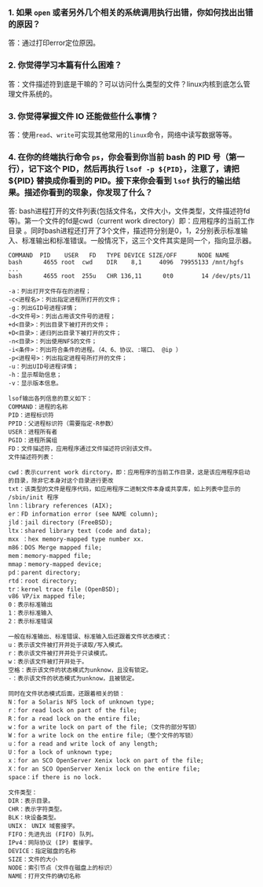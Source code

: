 
### 1. 如果 `open` 或者另外几个相关的系统调用执行出错，你如何找出出错的原因？

答：通过打印error定位原因。

### 2. 你觉得学习本篇有什么困难？

答：文件描述符到底是干嘛的？可以访问什么类型的文件？linux内核到底怎么管理文件系统的。
### 3. 你觉得掌握文件 IO 还能做些什么事情？

答：使用`read`、`write`可实现其他常用的`linux`命令，网络中读写数据等等。

### 4. 在你的终端执行命令 `ps`，你会看到你当前 bash 的 PID 号（第一行），记下这个 PID，然后再执行 `lsof -p ${PID}`，注意了，请把 ${PID} 替换成你看到的 PID。接下来你会看到 `lsof` 执行的输出结果。描述你看到的现象，你发现了什么？

答: bash进程打开的文件列表(包括文件名，文件大小，文件类型，文件描述符fd等)。第一个文件的fd是cwd（current work directory）即：应用程序的当前工作目录 。同时bash进程还打开了3个文件，描述符分别是0，1，2分别表示标准输入、标准输出和标准错误。一般情况下，这三个文件其实是同一个，指向显示器。

```
COMMAND  PID    USER   FD   TYPE DEVICE SIZE/OFF      NODE NAME
bash      4655 root  cwd    DIR    8,1     4096  79955133 /mnt/hgfs
...
bash      4655 root  255u   CHR 136,11      0t0        14 /dev/pts/11
```

```
-a：列出打开文件存在的进程；
-c<进程名>：列出指定进程所打开的文件；
-g：列出GID号进程详情；
-d<文件号>：列出占用该文件号的进程；
+d<目录>：列出目录下被打开的文件；
+D<目录>：递归列出目录下被打开的文件；
-n<目录>：列出使用NFS的文件；
-i<条件>：列出符合条件的进程。（4、6、协议、:端口、 @ip ）
-p<进程号>：列出指定进程号所打开的文件；
-u：列出UID号进程详情；
-h：显示帮助信息；
-v：显示版本信息。

lsof输出各列信息的意义如下：
COMMAND：进程的名称
PID：进程标识符
PPID：父进程标识符（需要指定-R参数）
USER：进程所有者
PGID：进程所属组
FD：文件描述符，应用程序通过文件描述符识别该文件。
文件描述符列表：

cwd：表示current work dirctory，即：应用程序的当前工作目录，这是该应用程序启动的目录，除非它本身对这个目录进行更改
txt：该类型的文件是程序代码，如应用程序二进制文件本身或共享库，如上列表中显示的 /sbin/init 程序
lnn：library references (AIX);
er：FD information error (see NAME column);
jld：jail directory (FreeBSD);
ltx：shared library text (code and data);
mxx ：hex memory-mapped type number xx.
m86：DOS Merge mapped file;
mem：memory-mapped file;
mmap：memory-mapped device;
pd：parent directory;
rtd：root directory;
tr：kernel trace file (OpenBSD);
v86 VP/ix mapped file;
0：表示标准输出
1：表示标准输入
2：表示标准错误

一般在标准输出、标准错误、标准输入后还跟着文件状态模式：
u：表示该文件被打开并处于读取/写入模式。
r：表示该文件被打开并处于只读模式。
w：表示该文件被打开并处于。
空格：表示该文件的状态模式为unknow，且没有锁定。
-：表示该文件的状态模式为unknow，且被锁定。

同时在文件状态模式后面，还跟着相关的锁：
N：for a Solaris NFS lock of unknown type;
r：for read lock on part of the file;
R：for a read lock on the entire file;
w：for a write lock on part of the file;（文件的部分写锁）
W：for a write lock on the entire file;（整个文件的写锁）
u：for a read and write lock of any length;
U：for a lock of unknown type;
x：for an SCO OpenServer Xenix lock on part of the file;
X：for an SCO OpenServer Xenix lock on the entire file;
space：if there is no lock.

文件类型：
DIR：表示目录。
CHR：表示字符类型。
BLK：块设备类型。
UNIX： UNIX 域套接字。
FIFO：先进先出 (FIFO) 队列。
IPv4：网际协议 (IP) 套接字。
DEVICE：指定磁盘的名称
SIZE：文件的大小
NODE：索引节点（文件在磁盘上的标识）
NAME：打开文件的确切名称

```

